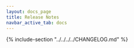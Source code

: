 ```yaml
---
layout: docs_page
title: Release Notes
navbar_active_tab: docs
---
```


{% include-section "../../../../CHANGELOG.md" %}